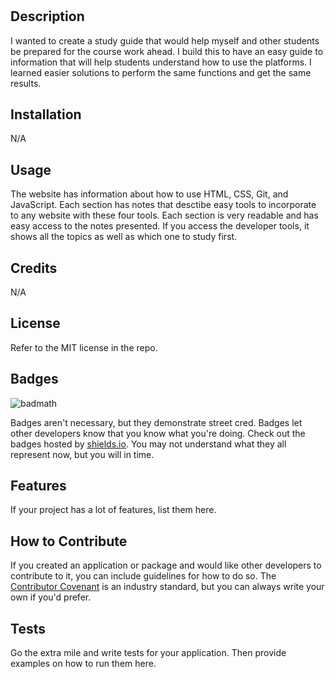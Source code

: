 # <Prework Study Guide Website>

## Description
I wanted to create a study guide that would help myself and other students be prepared for the course work ahead. I build this to have an easy guide to information that will help students understand how to use the platforms. I learned easier solutions to perform the same functions and get the same results.

## Installation

N/A

## Usage

The website has information about how to use HTML, CSS, Git, and JavaScript. Each section has notes that desctibe easy tools to incorporate to any website with these four tools. Each section is very readable and has easy access to the notes presented. If you access the developer tools, it shows all the topics as well as which one to study first.  

## Credits

N/A

## License

Refer to the MIT license in the repo.

## Badges

![badmath](https://img.shields.io/github/languages/top/nielsenjared/badmath)

Badges aren't necessary, but they demonstrate street cred. Badges let other developers know that you know what you're doing. Check out the badges hosted by [shields.io](https://shields.io/). You may not understand what they all represent now, but you will in time.

## Features

If your project has a lot of features, list them here.

## How to Contribute

If you created an application or package and would like other developers to contribute to it, you can include guidelines for how to do so. The [Contributor Covenant](https://www.contributor-covenant.org/) is an industry standard, but you can always write your own if you'd prefer.

## Tests

Go the extra mile and write tests for your application. Then provide examples on how to run them here.